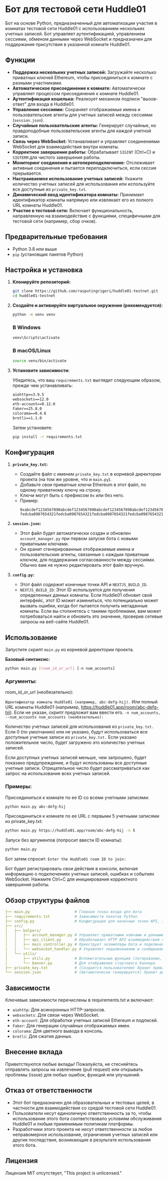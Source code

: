 # Бот для тестовой сети Huddle01

Бот на основе Python, предназначенный для автоматизации участия в комнатах тестовой сети Huddle01 с использованием нескольких учетных записей. Бот управляет аутентификацией, управлением сессиями, обменом данными через WebSocket и предназначен для поддержания присутствия в указанной комнате Huddle01.

## Функции

* **Поддержка нескольких учетных записей:** Загружайте несколько приватных ключей Ethereum, чтобы присоединиться к комнате с разными участниками.
* **Автоматическое присоединение к комнате:** Автоматически управляет процессом присоединения к комнате Huddle01.
* **Аутентификация кошелька:** Реализует механизм подписи "вызов-ответ" для входа в Huddle01.
* **Управление сессиями:** Сохраняет отображаемые имена и пользовательские агенты для учетных записей между сессиями (`session.json`).
* **Случайные пользовательские агенты:** Генерирует случайные, но правдоподобные пользовательские агенты для каждой учетной записи.
* **Связь через WebSocket:** Устанавливает и управляет соединениями WebSocket для взаимодействия внутри комнаты.
* **Корректное завершение работы:** Обрабатывает `SIGINT` (Ctrl+C) и `SIGTERM` для чистого завершения работы.
* **Мониторинг соединения и автопереподключение:** Отслеживает активные соединения и пытается переподключиться, если сессия прерывается.
* **Настраиваемое использование учетных записей:** Укажите количество учетных записей для использования или используйте все доступные из `private_key.txt`.
* **Динамический ввод идентификатора комнаты:** Принимает идентификатор комнаты напрямую или извлекает его из полного URL комнаты Huddle01.
* **Участие в тестовой сети:** Включает функциональность, направленную на взаимодействие с функциями, специфичными для тестовой сети (например, сбор очков).

## Предварительные требования

* Python 3.8 или выше
* `pip` (установщик пакетов Python)

## Настройка и установка

1.  **Клонируйте репозиторий:**
    ```bash
    git clone https://github.com/rasputingrigori/huddle01-testnet.git
    cd huddle01-testnet
    ```

2.  **Создайте и активируйте виртуальное окружение (рекомендуется):**
    ```bash
    python -m venv venv
    ```
    ### В Windows
    ```bash
    venv\Scripts\activate
    ```
    ### В macOS/Linux
    ```bash
    source venv/bin/activate
    ```

4.  **Установите зависимости:**

    Убедитесь, что ваш `requirements.txt` выглядит следующим образом, прежде чем устанавливать:
    ```txt
    aiohttp==3.9.5
    websockets==12.0
    eth-account==0.12.0
    Faker==25.8.0
    colorama==0.4.6
    brotli==1.1.0
    ```
    Затем установите:
    ```bash
    pip install -r requirements.txt
    ```

## Конфигурация

1.  **`private_key.txt`:**
    * Создайте файл с именем `private_key.txt` в корневой директории проекта (на том же уровне, что и `main.py`).
    * Добавьте свои приватные ключи Ethereum в этот файл, по одному приватному ключу на строку.
    * Ключи могут быть с префиксом `0x` или без него.
    * Пример:
        ```
        0xabcdef1234567890abcdef1234567890abcdef1234567890abcdef1234567890
        fedcba0987654321fedcba0987654321fedcba0987654321fedcba0987654321
        ```

2.  **`session.json`:**
    * Этот файл будет автоматически создан и обновлен `account_manager.py` при первом запуске бота с новыми приватными ключами.
    * Он хранит сгенерированные отображаемые имена и пользовательские агенты, связанные с каждым приватным ключом, для поддержания согласованности между сессиями. Обычно вам не нужно редактировать этот файл вручную.

3.  **`config.py`:**
    * Этот файл содержит конечные точки API и `NEXTJS_BUILD_ID`.
    * `NEXTJS_BUILD_ID`: Этот ID используется для получения определенных данных комнаты. Если Huddle01 обновит свой интерфейс, этот ID может измениться, что потенциально может вызвать ошибки, когда бот пытается получить метаданные комнаты. Если вы столкнетесь с такими проблемами, вам может потребоваться найти и обновить это значение, проверив сетевые запросы на веб-сайте Huddle01.

## Использование

Запустите скрипт `main.py` из корневой директории проекта.

**Базовый синтаксис:**
```bash
python main.py [room_id_or_url] [-n num_accounts]
```

### Аргументы:
room_id_or_url (необязательно):

`Идентификатор комнаты Huddle01 (например, abc-defg-hij).`
Или полный URL комнаты Huddle01 (например, https://huddle01.app/room/abc-defg-hij).
Если не указан, скрипт предложит вам ввести его.
`-n num_accounts, --num_accounts num_accounts (необязательно):`

Количество учетных записей для использования из `private_key.txt.`
Если 0 (по умолчанию) или не указано, будут использоваться все доступные учетные записи из `private_key.txt.` Если указано положительное число, будет загружено это количество учетных записей.

Если доступных учетных записей меньше, чем запрошено, будет показано предупреждение, и будут использованы все доступные учетные записи.
Отрицательное число будет рассматриваться как запрос на использование всех учетных записей.

### Примеры:
Присоединиться к комнате по ее ID со всеми учетными записями:

```bash
python main.py abc-defg-hij
```
Присоединиться к комнате по ее URL с первыми 5 учетными записями из private_key.txt:
```bash
python main.py https://huddle01.app/room/abc-defg-hij -n 5
```
Запуск без аргументов (попросит ввести ID комнаты):

```bash
python main.py
```
Бот затем спросит: `Enter the Huddle01 room ID to join:`

Бот будет регистрировать свои действия в консоли, включая информацию о подключениях учетных записей, ошибках и событиях WebSocket. Нажмите Ctrl+C для инициирования корректного завершения работы.

## Обзор структуры файлов
```yaml
├── main.py                    # Главная точка входа для бота
├── requirements.txt           # Зависимости пакетов Python
├── config.py                  # Конфигурация для конечных точек API, ID сборки
├── src/
│   ├── helpers/
│   │   ├── account_manager.py # Управляет приватными ключами и данными сессий
│   │   ├── api_client.py      # Обрабатывает HTTP API взаимодействия с Huddle01
│   │   ├── main_controller.py # Оркеструет экземпляры бота и подключения
│   │   └── websocket_handler.py # Управляет подключениями и сообщениями WebSocket
│   └── utils/
│       ├── utils.py           # Вспомогательные функции (логирование, генерация UA)
│       └── banner.py          # Для отображения стартового баннера
├── private_key.txt            # (Создается пользователем) Хранит приватные ключи
└── session.json               # (Автоматически генерируется) Хранит детали сессий учетных записей
```

## Зависимости
Ключевые зависимости перечислены в requirements.txt и включают:

- `aiohttp`: Для асинхронных HTTP-запросов.
- `websockets`: Для связи через WebSocket.
- `eth-account`: Для обработки учетных записей Ethereum и подписей.
- `Faker`: Для генерации случайных отображаемых имен.
- `colorama`: Для цветного вывода в консоль.
- `brotli`: Для сжатия данных.

## Внесение вклада
Приветствуются любые вклады! Пожалуйста, не стесняйтесь отправлять запросы на извлечение (pull request) или открывать проблемы (issue) для любых ошибок, функций или улучшений.

## Отказ от ответственности

* Этот бот предназначен для образовательных и тестовых целей, в частности для взаимодействия со средой тестовой сети Huddle01.
* Пользователи несут единоличную ответственность за то, чтобы использование этого бота соответствовало условиям обслуживания Huddle01 и любым применимым политикам платформы.
* Разработчики этого проекта не несут ответственности за любое неправомерное использование, ограничения учетных записей или другие последствия, возникающие в результате использования этого бота.

## Лицензия
Лицензия MIT отсутствует, "This project is unlicensed."